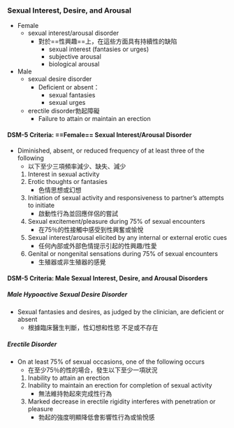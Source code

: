 ### Sexual Interest, Desire, and Arousal
- Female
	- sexual interest/arousal disorder
		- 對於==性興趣==上，在這些方面具有持續性的缺陷
			- sexual interest (fantasies or urges)
			- subjective arousal 
			- biological arousal
- Male
	- sexual desire disorder
		- Deficient or absent：
			- sexual fantasies
			- sexual urges
	- erectile disorder勃起障礙
		- Failure to attain or maintain an erection

#### DSM-5 Criteria: ==Female== Sexual Interest/Arousal Disorder
- Diminished, absent, or reduced frequency of at least three of the following
	- 以下至少三項頻率減少、缺失、減少
	1. Interest in sexual activity
	2. Erotic thoughts or fantasies 
		- 色情思想或幻想
	3. Initiation of sexual activity and responsiveness to partner’s attempts to initiate
		-  啟動性行為並回應伴侶的嘗試
	4. Sexual excitement/pleasure during 75% of sexual encounters
		- 在75％的性接觸中感受到性興奮或愉悅
	5. Sexual interest/arousal elicited by any internal or external erotic cues
		- 任何內部或外部色情提示引起的性興趣/性愛
	6. Genital or nongenital sensations during 75% of sexual encounters 
		- 生殖器或非生殖器的感覺
#### DSM-5 Criteria: Male Sexual Interest, Desire, and Arousal Disorders
##### Male Hypoactive Sexual Desire Disorder
- Sexual fantasies and desires, as judged by the clinician, are deficient or absent
	- 根據臨床醫生判斷，性幻想和性慾 不足或不存在
##### Erectile Disorder
- On at least 75% of sexual occasions, one of the following occurs
	- 在至少75％的性的場合，發生以下至少一項狀況
	1. Inability to attain an erection
	2. Inability to maintain an erection for completion of sexual activity
		- 無法維持勃起來完成性行為
	3. Marked decrease in erectile rigidity interferes with penetration or pleasure
		- 勃起的強度明顯降低會影響性行為或愉悅感



